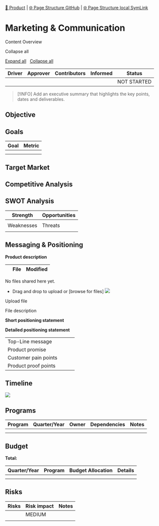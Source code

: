 [📁 Product](../product.md) | [🌐 Page Structure GitHub](/2cu.atlassian.net/wiki/spaces/CCU/pages/400000113/marketing-communication.md) | [🌐 Page Structure local SymLink](./marketing-communication.page.md)

# Marketing & Communication

Content Overview

Collapse all

[Expand all](#)   [Collapse all](#)

            

| Driver | Approver | Contributors | Informed | Status |
| --- | --- | --- | --- | --- |
|     |     |     |     | NOT STARTED |

> [!INFO]
> Add an executive summary that highlights the key points, dates and deliverables.

## Objective

## Goals

| Goal | Metric |
| --- | --- |
|     |     |
|     |     |

## Target Market

## Competitive Analysis

## SWOT Analysis

| Strength | Opportunities |
| --- | --- |
|     |     |
| Weaknesses | Threats |
|     |     |

## Messaging & Positioning

**Product description**

   

|     | File | Modified |
| --- | --- | --- |

No files shared here yet.

- Drag and drop to upload or [browse for files] ![](/wiki/images/icons/wait.gif)

Upload file 

File description  

**Short positioning statement**

**Detailed positioning statement**

|     |     |     |     |
| --- | --- | --- | --- |
| Top-Line message |     |     |     |
| Product promise |     |     |     |
| Customer pain points |     |     |     |
| Product proof points |     |     |     |

## Timeline

![](/wiki/plugins/servlet/roadmap/image/884768/5/fc70fa9f6be331d992f8cc1fd2ad17b7.png)

## Programs

| Program | Quarter/Year | Owner | Dependencies | Notes |
| --- | --- | --- | --- | --- |
|     |     |     |     |     |
|     |     |     |     |     |

## Budget

**Total:**

| Quarter/Year | Program | Budget Allocation | Details |
| --- | --- | --- | --- |
|     |     |     |     |
|     |     |     |     |

## Risks

| Risks | Risk impact | Notes |
| --- | --- | --- |
|     | MEDIUM |     |
|     |     |     |
